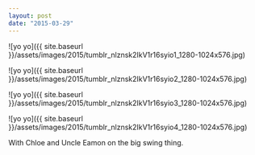 ```yaml
---
layout: post
date: "2015-03-29"
---
```


![yo yo]({{ site.baseurl }}/assets/images/2015/tumblr_nlznsk2IkV1r16syio1_1280-1024x576.jpg)

![yo yo]({{ site.baseurl }}/assets/images/2015/tumblr_nlznsk2IkV1r16syio2_1280-1024x576.jpg)

![yo yo]({{ site.baseurl }}/assets/images/2015/tumblr_nlznsk2IkV1r16syio3_1280-1024x576.jpg)

![yo yo]({{ site.baseurl }}/assets/images/2015/tumblr_nlznsk2IkV1r16syio4_1280-1024x576.jpg)

With Chloe and Uncle Eamon on the big swing thing.
